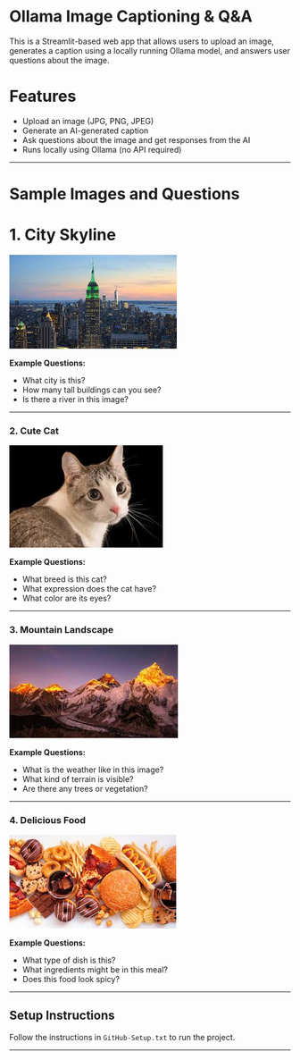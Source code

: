 
# Ollama Image Captioning & Q&A

This is a Streamlit-based web app that allows users to upload an image, generates a caption using a locally running Ollama model, and answers user questions about the image.

# Features
- Upload an image (JPG, PNG, JPEG)
- Generate an AI-generated caption
- Ask questions about the image and get responses from the AI
- Runs locally using Ollama (no API required)

---

# Sample Images and Questions

# 1. City Skyline
![City Skyline](sample_images/city.jpg)

**Example Questions:**
- What city is this?
- How many tall buildings can you see?
- Is there a river in this image?

---

### **2. Cute Cat**
![Cute Cat](sample_images/cat.jpg)

**Example Questions:**
- What breed is this cat?
- What expression does the cat have?
- What color are its eyes?

---

### **3. Mountain Landscape**
![Mountain](sample_images/mountain.jpg)

**Example Questions:**
- What is the weather like in this image?
- What kind of terrain is visible?
- Are there any trees or vegetation?

---

### **4. Delicious Food**
![Delicious Food](sample_images/food.jpg)

**Example Questions:**
- What type of dish is this?
- What ingredients might be in this meal?
- Does this food look spicy?

---

## Setup Instructions
Follow the instructions in `GitHub-Setup.txt` to  run the project.

---


